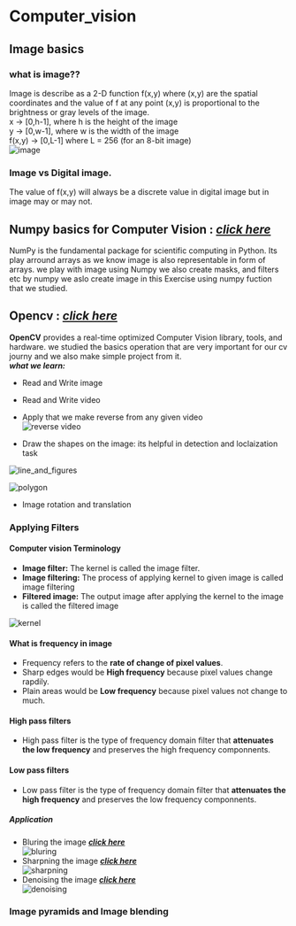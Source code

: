 # Computer_vision
## Image basics
### what is image??
Image is describe as a 2-D function f(x,y) where (x,y)
are the spatial coordinates and the value of f at any point (x,y)
is proportional to the brightness or gray levels of the image.
<br/> x -> [0,h-1], where h is the height of the image
<br/> y -> [0,w-1], where w is the width of the image
<br/> f(x,y) -> [0,L-1] where L = 256 (for an 8-bit image)
<br/>
![image](https://sites.google.com/a/online.sch.im/computing-at-snhs/_/rsrc/1437054062818/curriculum/computer-science/theory/3-year-7-graphic-processing/binary-images-1/8bytes.png?height=154&width=320)
### Image vs Digital image.
The value of f(x,y) will always be a discrete value in digital image but in image may or may not.

## Numpy basics for Computer Vision :  [*click here*](https://github.com/sairagillani18k/Computer_vision_projects/tree/main/Numpy_for_cv/)


NumPy is the fundamental package for scientific computing in Python.
Its play arround arrays as we know image is also representable in form of arrays.
we play with image using Numpy we also create masks, and filters etc by numpy we aslo create image in this Exercise using numpy fuction that we studied.

## Opencv : [*click here*](https://github.com/sairagillani18k/Computer_vision_projects/tree/main/opencv/)
**OpenCV** provides a real-time optimized Computer Vision library, tools, and hardware.
we studied the basics operation that are very important for our cv journy and we also make simple project from it.
<br/>
***what we learn:***
- Read and Write image
- Read and Write video
- Apply that we make reverse from any given video <br/>
![reverse video](https://github.com/sairagillani18k/Computer_vision_projects/blob/main/opencv/reversed_video.gif)

- Draw the shapes on the image: its helpful in detection and loclaization task

![line_and_figures](https://github.com/sairagillani18k/Computer_vision_projects/blob/main/opencv/line_and_figure.png)

![polygon](https://github.com/sairagillani18k/Computer_vision_projects/blob/main/opencv/poloygon.png)
<br/>
- Image rotation and translation

### Applying Filters 
#### Computer vision Terminology 
- **Image filter:** The kernel is called the image filter.
- **Image filtering:** The process of applying  kernel to given image is called image filtering
- **Filtered image:** The output image after applying the kernel to the image is called the filtered image <br/>
      
![kernel](https://github.com/sairagillani18k/Computer_vision_projects/blob/main/custom_filtering/kernel_img.png)

#### What is frequency in image
- Frequency refers to the **rate of change of pixel values**.
- Sharp edges would be **High frequency** because pixel values change rapdily.
- Plain areas would be **Low frequency** because pixel values not change to much.

#### High pass filters 
- High pass filter is the type of frequency domain filter that **attenuates the low frequency** and preserves the high frequency componnents.

#### Low pass filters 
- Low pass filter is the type of frequency domain filter that **attenuates the high frequency** and preserves the low frequency componnents.

 ##### Application
- Bluring the image [***click here***](https://github.com/sairagillani18k/Computer_vision_projects/tree/main/bluring_denoising) <br/>
![bluring](https://github.com/sairagillani18k/Computer_vision_projects/blob/main/bluring_denoising/blur.jpg)
- Sharpning the image [***click here***](https://github.com/sairagillani18k/Computer_vision_projects/tree/main/sharpning) <br/>
![sharpning](https://github.com/sairagillani18k/Computer_vision_projects/blob/main/sharpning/sharpned.jpg)
- Denoising the image [***click here***](https://github.com/sairagillani18k/Computer_vision_projects/tree/main/bluring_denoising) <br/>
![denoising](https://github.com/sairagillani18k/Computer_vision_projects/blob/main/bluring_denoising/denoise.jpg)

### Image pyramids and Image blending



